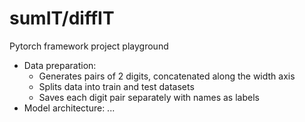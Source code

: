 # sumIT/diffIT

Pytorch framework project playground

- Data preparation: 
  * Generates pairs of 2 digits, concatenated along the width axis
  * Splits data into train and test datasets
  * Saves each digit pair separately with names as labels
- Model architecture:
...
